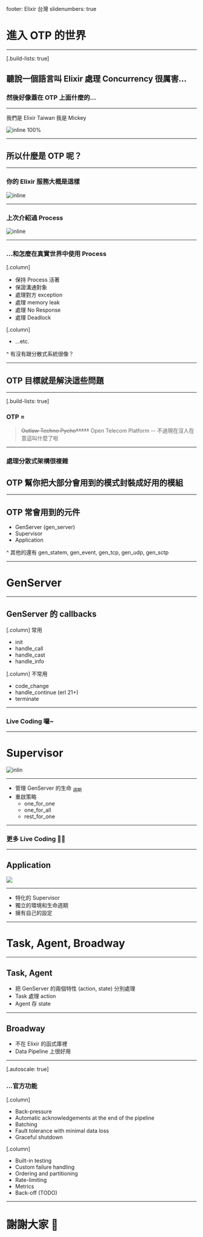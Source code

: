 footer: Elixir 台灣
slidenumbers: true

# 進入 OTP 的世界

---
[.build-lists: true]

## 聽說一個語言叫 Elixir 處理 Concurrency 很厲害...

### 然後好像蓋在 OTP 上面什麼的...

---

我們是 Elixir Taiwan
我是 Mickey

![inline 100%](assets/elixirtw.png)

---

## 所以什麼是 OTP 呢？


---

### 你的 Elixir 服務大概是這樣

![inline](assets/diag-d5aefbd8e9c51e41ab81fdff190e7432.png)


---

### 上次介紹過 Process

![inline](assets/hello.png)

--- 

### ...和怎麼在真實世界中使用 Process

[.column]
- 保持 Process 活著
- 保證溝通對象
- 處理對方 exception
- 處理 memory leak
- 處理 No Response
- 處理 Deadlock

[.column]
- ...etc.

^ 有沒有跟分散式系統很像？

--- 

## OTP 目標就是解決這些問題

--- 
[.build-lists: true]

### OTP = 

> ~~Outlaw Techno Pycho*****~~
> Open Telecom Platform
-- 不過現在沒人在意這叫什麼了啦

--- 

### 處理分散式架構很複雜
## OTP 幫你把大部分會用到的模式封裝成好用的模組

---

## OTP 常會用到的元件

- GenServer (gen_server)
- Supervisor
- Application

^ 其他的還有 gen_statem, gen_event, gen_tcp, gen_udp, gen_sctp

--- 

# GenServer

--- 

## GenServer 的 callbacks

[.column]
常用
- init
- handle_call
- handle_cast
- handle_info

[.column]
不常用
- code_change
- handle_continue (erl 21+)
- terminate

--- 

### Live Coding 囉~

---

# Supervisor

![inlin](assets/Competent-Supervisor.jpg)

--- 

- 管理 GenServer 的生命 <sub>週期</sub>
- 重啟策略
  - one_for_one
  - one_for_all 
  - rest_for_one

--- 

### 更多 Live Coding 👨‍💻

--- 

## Application

![](assets/cs0fK1NKSJ8RFf9d4iqG_All-about-Ecosystems-Easy-Science-for-Kids-a-Diagram-of-an-Ecosystem.jpg)

---

- 特化的 Supervisor
- 獨立的環境和生命週期
- 擁有自己的設定

--- 

# Task, Agent, Broadway

---

## Task, Agent

- 把 GenServer 的兩個特性 (action, state) 分別處理
- Task 處理 action
- Agent 存 state

---

## Broadway

- 不在 Elixir 的函式庫裡
- Data Pipeline 上很好用

---
[.autoscale: true]
### ...官方功能

[.column]
- Back-pressure
- Automatic acknowledgements at the end of the pipeline
- Batching
- Fault tolerance with minimal data loss
- Graceful shutdown

[.column]
- Built-in testing
- Custom failure handling
- Ordering and partitioning
- Rate-limiting
- Metrics
- Back-off (TODO)

---

# 謝謝大家 🙏

